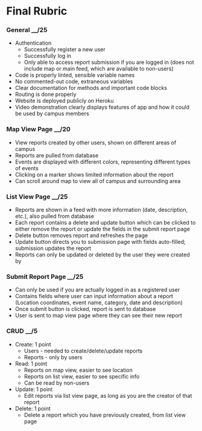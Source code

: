 # Final Rubric

### General __/25

- Authentication
  - Successfully register a new user
  - Successfully log in
  - Only able to access report submission if you are logged in (does not include map or main feed, which are available to non-users)
- Code is properly linted, sensible variable names
- No commented-out code, extraneous variables
- Clear documentation for methods and important code blocks
- Routing is done properly
- Website is deployed publicly on Heroku
- Video demonstration clearly displays features of app and how it could be used by campus members

### Map View Page  __/20
- View reports created by other users, shown on different areas of campus
- Reports are pulled from database
- Events are displayed with different colors, representing different types of events
- Clicking on a marker shows limited information about the report
- Can scroll around map to view all of campus and surrounding area

### List View Page  __/25
- Reports are shown in a feed with more information (date, description, etc.), also pulled from database
- Each report contains a delete and update button which can be clicked to either remove the report or update the fields in the submit report page
- Delete button removes report and refreshes the page
- Update button directs you to submission page with fields auto-filled; submission updates the report
- Reports can only be updated or deleted by the user they were created by

### Submit Report Page __/25
- Can only be used if you are actually logged in as a registered user
- Contains fields where user can input information about a report (Location coordinates, event name, category, date and description)
- Once submit button is clicked, report is sent to database
- User is sent to map view page where they can see their new report

### CRUD  __/5
- Create: 1 point
  - Users - needed to create/delete/update reports
  - Reports - only by users
- Read: 1 point
  - Reports on map view, easier to see location
  - Reports on list view, easier to see specific info
  - Can be read by non-users
- Update: 1 point
  - Edit reports via list view page, as long as you are the creator of that report
- Delete: 1 point
  - Delete a report which you have previously created, from list view page